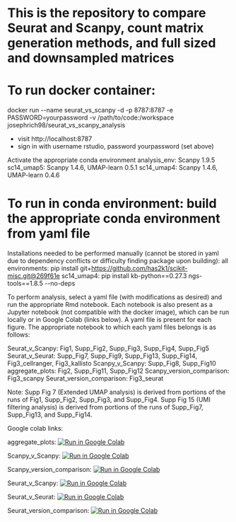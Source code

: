 # This is the repository to compare Seurat and Scanpy, count matrix generation methods, and full sized and downsampled matrices

# To run docker container:
docker run --name seurat_vs_scanpy -d -p 8787:8787 -e PASSWORD=yourpassword -v /path/to/code:/workspace josephrich98/seurat_vs_scanpy_analysis
- visit http://localhost:8787
- sign in with username rstudio, password yourpassword (set above)

Activate the appropriate conda environment
analysis_env: Scanpy 1.9.5
sc14_umap5: Scanpy 1.4.6, UMAP-learn 0.5.1
sc14_umap4: Scanpy 1.4.6, UMAP-learn 0.4.6


# To run in conda environment: build the appropriate conda environment from yaml file
Installations needed to be performed manually (cannot be stored in yaml due to dependency conflicts or difficulty finding package upon building):
all environments: pip install git+https://github.com/has2k1/scikit-misc.git@269f61e
sc14_umap4: pip install kb-python==0.27.3 ngs-tools==1.8.5 --no-deps

To perform analysis, select a yaml file (with modifications as desired) and run the appropriate Rmd notebook. Each notebook is also present as a Jupyter notebook (not compatible with the docker image), which can be run locally or in Google Colab (links below). A yaml file is present for each figure. The appropriate notebook to which each yaml files belongs is as follows:

Seurat_v_Scanpy: Fig1, Supp_Fig2, Supp_Fig3, Supp_Fig4, Supp_Fig5
Seurat_v_Seurat: Supp_Fig7, Supp_Fig9, Supp_Fig13, Supp_Fig14, Fig3_cellranger, Fig3_kallisto
Scanpy_v_Scanpy: Supp_Fig8, Supp_Fig10
aggregate_plots: Fig2, Supp_Fig11, Supp_Fig12
Scanpy_version_comparison: Fig3_scanpy
Seurat_version_comparison: Fig3_seurat

Note: Supp Fig 7 (Extended UMAP analysis) is derived from portions of the runs of Fig1, Supp_Fig2, Supp_Fig3, and Supp_Fig4. Supp Fig 15 (UMI filtering analysis) is derived from portions of the runs of Supp_Fig7, Supp_Fig13, and Supp_Fig14.


Google colab links:

aggregate_plots: [![Run in Google Colab](https://colab.research.google.com/assets/colab-badge.svg)](https://colab.research.google.com/github/josephrich98/scrnaseq_packages_and_versioning/blob/main/analysis/ipynb/aggregate_plots.ipynb)

Scanpy_v_Scanpy: [![Run in Google Colab](https://colab.research.google.com/assets/colab-badge.svg)](https://colab.research.google.com/github/josephrich98/scrnaseq_packages_and_versioning/blob/main/analysis/ipynb/Scanpy_v_Scanpy.ipynb)

Scanpy_version_comparison: [![Run in Google Colab](https://colab.research.google.com/assets/colab-badge.svg)](https://colab.research.google.com/github/josephrich98/scrnaseq_packages_and_versioning/blob/main/analysis/ipynb/Scanpy_version_comparison.ipynb)

Seurat_v_Scanpy: [![Run in Google Colab](https://colab.research.google.com/assets/colab-badge.svg)](https://colab.research.google.com/github/josephrich98/scrnaseq_packages_and_versioning/blob/main/analysis/ipynb/Seurat_v_Scanpy.ipynb)

Seurat_v_Seurat: [![Run in Google Colab](https://colab.research.google.com/assets/colab-badge.svg)](https://colab.research.google.com/github/josephrich98/scrnaseq_packages_and_versioning/blob/main/analysis/ipynb/Seurat_v_Seurat.ipynb)

Seurat_version_comparison: [![Run in Google Colab](https://colab.research.google.com/assets/colab-badge.svg)](https://colab.research.google.com/github/josephrich98/scrnaseq_packages_and_versioning/blob/main/analysis/ipynb/Seurat_version_comparison.ipynb)